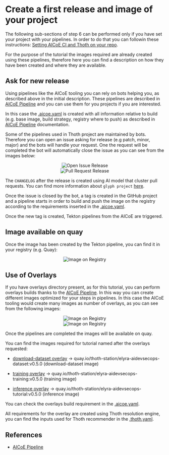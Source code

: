 # Create a first release and image of your project

The following sub-sections of step 6 can be performed only if you have set your project with your pipelines.
In order to do that you can followin these instructions: [Setting AICoE CI and Thoth on your repo](https://github.com/AICoE/aicoe-ci#setting-aicoe-ci-on-github-organizationrepository).

For the purpose of the tutorial the images required are already created using these pipelines, therefore here you can find a description on how they have been created and where they are available.

## Ask for new release

Using pipelines like the AICoE tooling you can rely on bots helping you, as described above in the initial description.
These pipelines are described in [AICoE Pipeline][1] and you can use them for you projects if you are interested.

In this case the [.aicoe.yaml](https://github.com/thoth-station/elyra-aidevsecops-tutorial/blob/master/.aicoe-ci.yaml) is created with all information relative to build (e.g. base image, build strategy, registry where to push) as described in [AICoE Pipeline][1] documentation.

Some of the pipelines used in Thoth project are maintained by bots. Therefore you can open an issue asking for release (e.g patch, minor, major) and the bots will handle your request. One the request will be completed the bot will automatically close the issue as you can see from the images below:

<div style="text-align:center">
<img alt="Open Issue Release" src="https://raw.githubusercontent.com/thoth-station/elyra-aidevsecops-tutorial/master/docs/images/OpenIssueRelease.png">
</div>

<div style="text-align:center">
<img alt="Pull Request Release" src="https://raw.githubusercontent.com/thoth-station/elyra-aidevsecops-tutorial/master/docs/images/PullRequestRelease.png">
</div>

The `CHANGELOG` after the release is created using AI model that cluster pull requests. You can find more information about `glyph project` [here](https://github.com/thoth-station/glyph).

Once the issue is closed by the bot, a tag is created in the GitHub project and a pipeline starts in order to build and push the image on the registry according to the requirements inserted in the [.aicoe.yaml](https://github.com/thoth-station/elyra-aidevsecops-tutorial/blob/master/.aicoe-ci.yaml).

Once the new tag is created, Tekton pipelines from the AICoE are triggered.

## Image available on quay

Once the image has been created by the Tekton pipeline, you can find it in your registry (e.g. Quay):

<div style="text-align:center">
<img alt="Image on Registry" src="https://raw.githubusercontent.com/thoth-station/elyra-aidevsecops-tutorial/master/docs/images/ImageRegistry.png">
</div>

## Use of Overlays

If you have overlays directory present, as for this tutorial, you can perform overlays builds thanks to the [AICoE Pipeline][1]. In this way you can create different images optimized for your steps in pipelines. In this case the AICoE tooling would create many images as number of overlays, as you can see from the following images:

<div style="text-align:center">
<img alt="Image on Registry" src="https://raw.githubusercontent.com/thoth-station/elyra-aidevsecops-tutorial/master/docs/images/TagReleasePipeline.png">
</div>

<div style="text-align:center">
<img alt="Image on Registry" src="https://raw.githubusercontent.com/thoth-station/elyra-aidevsecops-tutorial/master/docs/images/OverlaysBuildsPipeline.png">
</div>

Once the pipelines are completed the images will be available on quay.

You can find the images required for tutorial named after the overlays requested:

- [download-dataset overlay](https://github.com/thoth-station/elyra-aidevsecops-tutorial/tree/master/overlays/download-dataset) -> quay.io/thoth-station/elyra-aidevsecops-dataset:v0.5.0 (download-dataset image)

- [training overlay](https://github.com/thoth-station/elyra-aidevsecops-tutorial/tree/master/overlays/training) -> quay.io/thoth-station/elyra-aidevsecops-training:v0.5.0 (training image)

- [inference overlay](https://github.com/thoth-station/elyra-aidevsecops-tutorial/tree/master/overlays/inference)  -> quay.io/thoth-station/elyra-aidevsecops-tutorial:v0.5.0 (inference image)

You can check the overlays build requirement in the [.aicoe.yaml](https://github.com/thoth-station/elyra-aidevsecops-tutorial/blob/c86ce9c08665c12df0adf829db31bd19e8c61455/.aicoe-ci.yaml#L5).

All requirements for the overlay are created using Thoth resolution engine, you can find the inputs used for Thoth recommender in the [.thoth.yaml](https://github.com/thoth-station/elyra-aidevsecops-tutorial/blob/bb6fad2441e8df8aa56c2c0e6b5ac45a2cda42eb/.thoth.yaml#L5).

## References

* [AICoE Pipeline][1]

[1]: https://github.com/AICoE/aicoe-ci